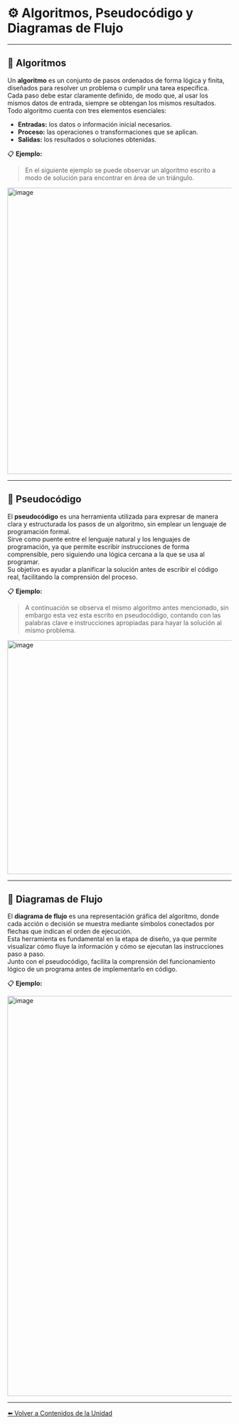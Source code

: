 # ⚙️ Algoritmos, Pseudocódigo y Diagramas de Flujo  

---

## 🧠 Algoritmos  

Un **algoritmo** es un conjunto de pasos ordenados de forma lógica y finita, diseñados para resolver un problema o cumplir una tarea específica.  
Cada paso debe estar claramente definido, de modo que, al usar los mismos datos de entrada, siempre se obtengan los mismos resultados.  
Todo algoritmo cuenta con tres elementos esenciales:  

- **Entradas:** los datos o información inicial necesarios.  
- **Proceso:** las operaciones o transformaciones que se aplican.  
- **Salidas:** los resultados o soluciones obtenidas.  

📋 **Ejemplo:**  
>En el siguiente ejemplo se puede observar un algoritmo escrito a modo de solución para encontrar en área de un triángulo.
<img width="831" height="644" alt="image" src="https://github.com/user-attachments/assets/69e08980-1946-4e64-88ba-d1ba53637b6e" />


---

## 💬 Pseudocódigo  

El **pseudocódigo** es una herramienta utilizada para expresar de manera clara y estructurada los pasos de un algoritmo, sin emplear un lenguaje de programación formal.  
Sirve como puente entre el lenguaje natural y los lenguajes de programación, ya que permite escribir instrucciones de forma comprensible, pero siguiendo una lógica cercana a la que se usa al programar.  
Su objetivo es ayudar a planificar la solución antes de escribir el código real, facilitando la comprensión del proceso.  

📋 **Ejemplo:**  
>A continuación se observa el mismo algoritmo antes mencionado, sin embargo esta vez esta escrito en pseudocódigo, contando con las palabras clave e instrucciones apropiadas para hayar la solución al mismo problema.

<img width="684" height="526" alt="image" src="https://github.com/user-attachments/assets/ef2ded6d-6511-42ee-8103-6b861fab3cc0" />

---

## 🔄 Diagramas de Flujo  

El **diagrama de flujo** es una representación gráfica del algoritmo, donde cada acción o decisión se muestra mediante símbolos conectados por flechas que indican el orden de ejecución.  
Esta herramienta es fundamental en la etapa de diseño, ya que permite visualizar cómo fluye la información y cómo se ejecutan las instrucciones paso a paso.  
Junto con el pseudocódigo, facilita la comprensión del funcionamiento lógico de un programa antes de implementarlo en código.  

📋 **Ejemplo:**  

<img width="1600" height="900" alt="image" src="https://github.com/user-attachments/assets/6b15e83c-adac-4b23-af34-cda50605cddf" />

---

[⬅️ Volver a Contenidos de la Unidad](../../Introduccion/Contenidos.md)

